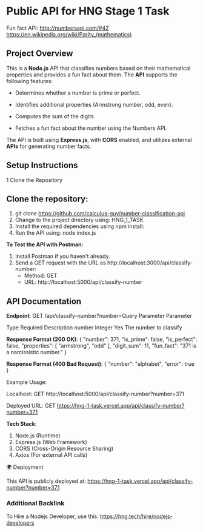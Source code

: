 # Public API for HNG Stage 1 Task

Fun fact API: http://numbersapi.com/#42
https://en.wikipedia.org/wiki/Parity_(mathematics)

## Project Overview

This is a **Node.js** API that classifies numbers based on their mathematical properties and provides a fun fact about them. The **API** supports the following features:

- Determines whether a number is prime or perfect.

- Identifies additional properties (Armstrong number, odd, even).

- Computes the sum of the digits.

- Fetches a fun fact about the number using the Numbers API.

The API is built using **Express.js**, with **CORS** enabled, and utilizes external **APIs** for generating number facts.

## Setup Instructions

1️ Clone the Repository

## **Clone the repository**:

1.  git clone https://github.com/calculus-guy/number-classification-api
2.  Change to the project directory using: HNG_1_TASK
3.  Install the required dependencies using npm install:
4.  Run the API using: node index.js

**To Test the API with Postman:**

1. Install Postman if you haven't already.
2. Send a GET request with the URL as http://localhost:3000/api/classify-number:
   - Method: GET
   - URL: http://localhost:5000/api/classify-number

## API Documentation

**Endpoint**: GET /api/classify-number?number=<number>Query Parameter Parameter

Type
Required
Description
number
Integer
Yes
The number to classify

**Response Format (200 OK)**:
{
"number": 371,
"is_prime": false,
"is_perfect": false,
"properties": [
"armstrong",
"odd"
],
"digit_sum": 11,
"fun_fact": "371 is a narcissistic number."
}

**Response Format (400 Bad Request)**:
{
"number": "alphabet",
"error": true
}

Example Usage:

Localhost:
GET http://localhost:5000/api/classify-number?number=371

Deployed URL:
GET https://hng-1-task.vercel.app/api/classify-number?number=371

**Tech Stack**:

1.  Node.js (Runtime)
2.  Express.js (Web Framework)
3.  CORS (Cross-Origin Resource Sharing)
4.  Axios (For external API calls)

🌍 Deployment

This API is publicly deployed at: https://hng-1-task.vercel.app/api/classify-number?number=371

### Additional Backlink

To Hire a Nodejs Developer, use this: https://hng.tech/hire/nodejs-developers

